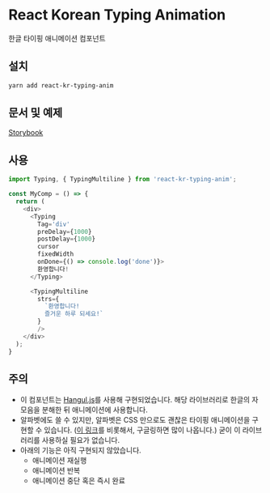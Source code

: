 # React Korean Typing Animation

한글 타이핑 애니메이션 컴포넌트

## 설치

```sh
yarn add react-kr-typing-anim
```

## 문서 및 예제

[Storybook](http://ricale.kr/react-kr-typing-anim/)

## 사용

```js
import Typing, { TypingMultiline } from 'react-kr-typing-anim';

const MyComp = () => {
  return (
    <div>
      <Typing
        Tag='div'
        preDelay={1000}
        postDelay={1000}
        cursor
        fixedWidth
        onDone={() => console.log('done')}>
        환영합니다!
      </Typing>

      <TypingMultiline
        strs={
          `환영합니다!
          즐거운 하루 되세요!`
        }
        />
    </div>
  );
}
```

## 주의

- 이 컴포넌트는 [Hangul.js](https://github.com/e-/Hangul.js/)를 사용해 구현되었습니다. 해당 라이브러리로 한글의 자모음을 분해한 뒤 애니메이션에 사용합니다.
- 알파벳에도 쓸 수 있지만, 알파벳은 CSS 만으로도 괜찮은 타이핑 애니메이션을 구현할 수 있습니다. ([이 링크](https://css-tricks.com/snippets/css/typewriter-effect/)를 비롯해서, 구글링하면 많이 나옵니다.) 굳이 이 라이브러리를 사용하실 필요가 없습니다.
- 아래의 기능은 아직 구현되지 않았습니다.
  - 애니메이션 재실행
  - 애니메이션 반복
  - 애니메이션 중단 혹은 즉시 완료
